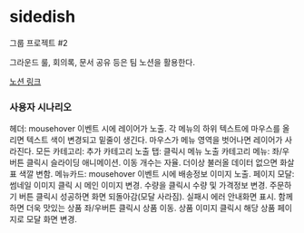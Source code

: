 # sidedish

그룹 프로젝트 #2

그라운드 룰, 회의록, 문서 공유 등은 팀 노션을 활용한다. 

[노션 링크](https://meenzino.notion.site/dc3d4f9f56a648e79f3615fdf1b745ad)

### 사용자 시나리오

헤더: mousehover 이벤트 시에 레이어가 노출. 각 메뉴의 하위 텍스트에 마우스를 올리면 텍스트 색이 변경되고 밑줄이 생긴다. 마우스가 메뉴 영역을 벗어나면 레이어가 사라진다.
모든 카테고리: 추가 카테고리 노출
탭: 클릭시 메뉴 노출
카테고리 메뉴: 좌/우 버튼 클릭시 슬라이딩 애니메이션. 이동 개수는 자율. 더이상 불러올 데이터 없으면 화살표 색깔 변함.
메뉴카드: mousehover 이벤트 시에 배송정보 이미지 노출. 
페이지 모달: 썸네일 이미지 클릭 시  메인 이미지 변경. 수량을 클릭시 수량 및 가격정보 변경. 주문하기 버튼 클릭시 성공하면 화면 되돌아감(모달 사라짐). 실패시 에러 안내화면 표시.
함께하면 더욱 맛있는 상품 좌/우버튼 클릭시 상품 이동. 상품 이미지 클릭시 해당 상품 페이지로 모달 화면 변경. 